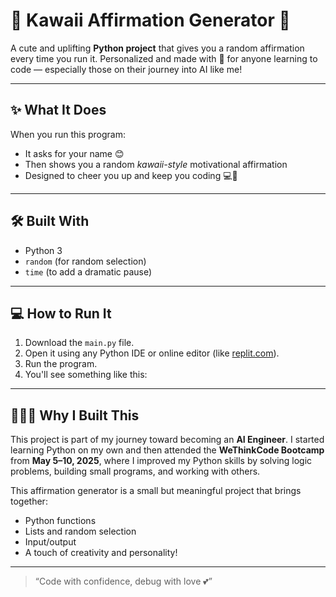 # 🌸 Kawaii Affirmation Generator 🌸

A cute and uplifting **Python project** that gives you a random affirmation every time you run it. Personalized and made with 💖 for anyone learning to code — especially those on their journey into AI like me!

---

## ✨ What It Does

When you run this program:
- It asks for your name 😊
- Then shows you a random *kawaii-style* motivational affirmation
- Designed to cheer you up and keep you coding 💻🌈

---

## 🛠️ Built With

- Python 3
- `random` (for random selection)
- `time` (to add a dramatic pause)

---

## 💻 How to Run It

1. Download the `main.py` file.
2. Open it using any Python IDE or online editor (like [replit.com](https://replit.com/)).
3. Run the program.
4. You'll see something like this:


---

## 👩🏽‍💻 Why I Built This

This project is part of my journey toward becoming an **AI Engineer**. I started learning Python on my own and then attended the **WeThinkCode Bootcamp** from **May 5–10, 2025**, where I improved my Python skills by solving logic problems, building small programs, and working with others.

This affirmation generator is a small but meaningful project that brings together:
- Python functions
- Lists and random selection
- Input/output
- A touch of creativity and personality!

---


> “Code with confidence, debug with love 💕”

